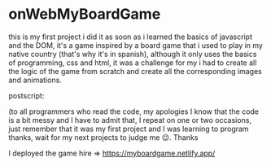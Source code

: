 # onWebMyBoardGame

this is my first project i did it as soon as i learned the basics of javascript and the DOM, it's a game inspired by a board game that i used to play in my native country (that's why it's in spanish), although it only uses the basics of programming, css and html, it was a challenge for my i had to create all the logic of the game from scratch and create all the corresponding images and animations.

postscript:

(to all programmers who read the code, my apologies I know that the code is a bit messy and I have to admit that, I repeat on one or two occasions, just remember that it was my first project and I was learning to program thanks, wait for my next projects to judge me 😉. Thanks

I deployed the game hire => https://myboardgame.netlify.app/
